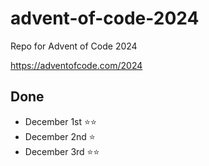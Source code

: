 # advent-of-code-2024
Repo for Advent of Code 2024

https://adventofcode.com/2024

## Done 

- December 1st ⭐⭐ 
- December 2nd ⭐
- December 3rd ⭐⭐